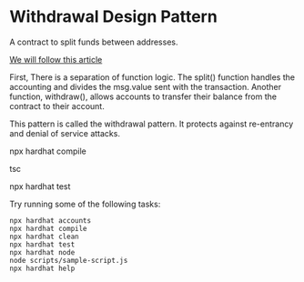 # Withdrawal Design Pattern

A contract to split funds between addresses. 

[We will follow this article](https://www.linkedin.com/pulse/ethereum-solidity-smart-contract-design-patterns-wael-yousfi/)

First, There is a separation of function logic. The split() function handles the accounting and divides the msg.value sent with the transaction. Another function, withdraw(), allows accounts to transfer their balance from the contract to their account.

This pattern is called the withdrawal pattern. It protects against re-entrancy and denial of service attacks.


npx hardhat compile

tsc

npx hardhat test




Try running some of the following tasks:

```shell
npx hardhat accounts
npx hardhat compile
npx hardhat clean
npx hardhat test
npx hardhat node
node scripts/sample-script.js
npx hardhat help
```
